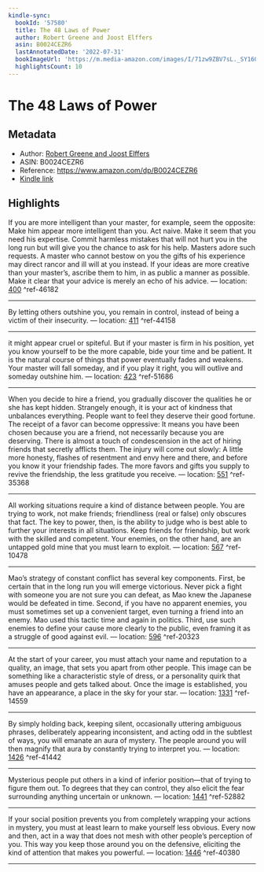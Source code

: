 ```yaml
---
kindle-sync:
  bookId: '57580'
  title: The 48 Laws of Power
  author: Robert Greene and Joost Elffers
  asin: B0024CEZR6
  lastAnnotatedDate: '2022-07-31'
  bookImageUrl: 'https://m.media-amazon.com/images/I/71zw9ZBV7sL._SY160.jpg'
  highlightsCount: 10
---
```

# The 48 Laws of Power
## Metadata
* Author: [Robert Greene and Joost Elffers](https://www.amazon.com/Robert-Greene/e/B001IGV3IS/ref=dp_byline_cont_ebooks_1)
* ASIN: B0024CEZR6
* Reference: https://www.amazon.com/dp/B0024CEZR6
* [Kindle link](kindle://book?action=open&asin=B0024CEZR6)

## Highlights
If you are more intelligent than your master, for example, seem the opposite: Make him appear more intelligent than you. Act naive. Make it seem that you need his expertise. Commit harmless mistakes that will not hurt you in the long run but will give you the chance to ask for his help. Masters adore such requests. A master who cannot bestow on you the gifts of his experience may direct rancor and ill will at you instead. If your ideas are more creative than your master’s, ascribe them to him, in as public a manner as possible. Make it clear that your advice is merely an echo of his advice. — location: [400](kindle://book?action=open&asin=B0024CEZR6&location=400) ^ref-46182

---
By letting others outshine you, you remain in control, instead of being a victim of their insecurity. — location: [411](kindle://book?action=open&asin=B0024CEZR6&location=411) ^ref-44158

---
it might appear cruel or spiteful. But if your master is firm in his position, yet you know yourself to be the more capable, bide your time and be patient. It is the natural course of things that power eventually fades and weakens. Your master will fall someday, and if you play it right, you will outlive and someday outshine him. — location: [423](kindle://book?action=open&asin=B0024CEZR6&location=423) ^ref-51686

---
When you decide to hire a friend, you gradually discover the qualities he or she has kept hidden. Strangely enough, it is your act of kindness that unbalances everything. People want to feel they deserve their good fortune. The receipt of a favor can become oppressive: It means you have been chosen because you are a friend, not necessarily because you are deserving. There is almost a touch of condescension in the act of hiring friends that secretly afflicts them. The injury will come out slowly: A little more honesty, flashes of resentment and envy here and there, and before you know it your friendship fades. The more favors and gifts you supply to revive the friendship, the less gratitude you receive. — location: [551](kindle://book?action=open&asin=B0024CEZR6&location=551) ^ref-35368

---
All working situations require a kind of distance between people. You are trying to work, not make friends; friendliness (real or false) only obscures that fact. The key to power, then, is the ability to judge who is best able to further your interests in all situations. Keep friends for friendship, but work with the skilled and competent. Your enemies, on the other hand, are an untapped gold mine that you must learn to exploit. — location: [567](kindle://book?action=open&asin=B0024CEZR6&location=567) ^ref-10478

---
Mao’s strategy of constant conflict has several key components. First, be certain that in the long run you will emerge victorious. Never pick a fight with someone you are not sure you can defeat, as Mao knew the Japanese would be defeated in time. Second, if you have no apparent enemies, you must sometimes set up a convenient target, even turning a friend into an enemy. Mao used this tactic time and again in politics. Third, use such enemies to define your cause more clearly to the public, even framing it as a struggle of good against evil. — location: [596](kindle://book?action=open&asin=B0024CEZR6&location=596) ^ref-20323

---
At the start of your career, you must attach your name and reputation to a quality, an image, that sets you apart from other people. This image can be something like a characteristic style of dress, or a personality quirk that amuses people and gets talked about. Once the image is established, you have an appearance, a place in the sky for your star. — location: [1331](kindle://book?action=open&asin=B0024CEZR6&location=1331) ^ref-14559

---
By simply holding back, keeping silent, occasionally uttering ambiguous phrases, deliberately appearing inconsistent, and acting odd in the subtlest of ways, you will emanate an aura of mystery. The people around you will then magnify that aura by constantly trying to interpret you. — location: [1426](kindle://book?action=open&asin=B0024CEZR6&location=1426) ^ref-41442

---
Mysterious people put others in a kind of inferior position—that of trying to figure them out. To degrees that they can control, they also elicit the fear surrounding anything uncertain or unknown. — location: [1441](kindle://book?action=open&asin=B0024CEZR6&location=1441) ^ref-52882

---
If your social position prevents you from completely wrapping your actions in mystery, you must at least learn to make yourself less obvious. Every now and then, act in a way that does not mesh with other people’s perception of you. This way you keep those around you on the defensive, eliciting the kind of attention that makes you powerful. — location: [1446](kindle://book?action=open&asin=B0024CEZR6&location=1446) ^ref-40380

---
